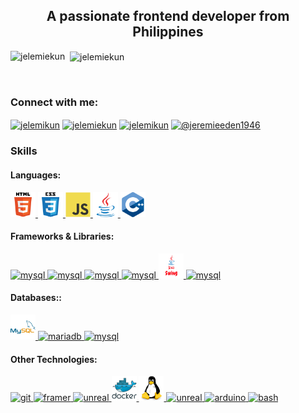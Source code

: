 <h2 align="center">A passionate frontend developer from Philippines</h2>

<p>
  &nbsp;
  <img align="left" src="https://github-readme-stats.vercel.app/api?username=jelemiekun&show_icons=true&locale=en" alt="jelemiekun" />
  <img align="center" src="https://github-readme-stats.vercel.app/api/top-langs?username=jelemiekun&show_icons=true&locale=en&layout=compact" alt="jelemiekun" />
</p>
<br>

<h3 align="left">Connect with me:</h3>
<p align="left">
<a href="https://jelemiekun.framer.website/" target="blank"><img align="center" src="https://www.vectorlogo.zone/logos/framer/framer-icon.svg" alt="jelemikun" height="30" width="40" /></a>
<a href="https://dev.to/jelemiekun" target="blank"><img align="center" src="https://raw.githubusercontent.com/rahuldkjain/github-profile-readme-generator/master/src/images/icons/Social/devto.svg" alt="jelemiekun" height="30" width="40" /></a>
<a href="https://dribbble.com/jelemikun" target="blank"><img align="center" src="https://raw.githubusercontent.com/rahuldkjain/github-profile-readme-generator/master/src/images/icons/Social/dribbble.svg" alt="jelemikun" height="30" width="40" /></a>
<a href="https://www.hackerrank.com/@jeremieeden1946" target="blank"><img align="center" src="https://raw.githubusercontent.com/rahuldkjain/github-profile-readme-generator/master/src/images/icons/Social/hackerrank.svg" alt="@jeremieeden1946" height="30" width="40" /></a>
</p>

<h3 align="left">Skills</h3>
<h4 align="left">Languages:</h4>
<p align="left"> 
  <a href="https://www.w3.org/html/" target="_blank" rel="noreferrer"> 
    <img src="https://raw.githubusercontent.com/devicons/devicon/master/icons/html5/html5-original-wordmark.svg" alt="html5" width="40" height="40"/> 
  </a> 
  <a href="https://www.w3schools.com/css/" target="_blank" rel="noreferrer"> 
    <img src="https://raw.githubusercontent.com/devicons/devicon/master/icons/css3/css3-original-wordmark.svg" alt="css3" width="40" height="40"/> 
  </a> 
  <a href="https://developer.mozilla.org/en-US/docs/Web/JavaScript" target="_blank" rel="noreferrer"> 
    <img src="https://raw.githubusercontent.com/devicons/devicon/master/icons/javascript/javascript-original.svg" alt="javascript" width="40" height="40"/> 
  </a> 
  <a href="https://www.java.com" target="_blank" rel="noreferrer"> 
    <img src="https://raw.githubusercontent.com/devicons/devicon/master/icons/java/java-original.svg" alt="java" width="40" height="40"/> 
  </a> 
  </a> <a href="https://www.w3schools.com/cpp/" target="_blank" rel="noreferrer"> 
    <img src="https://raw.githubusercontent.com/devicons/devicon/master/icons/cplusplus/cplusplus-original.svg" alt="cplusplus" width="40" height="40"/> 
  </a> 
 </p> 


 <h4 align="left">Frameworks & Libraries:</h4>
 <p align="left">
   <a href="https://openjfx.io/" target="_blank" rel="noreferrer"> 
    <img src="https://sdtimes.com/wp-content/uploads/2018/03/jfxlogopad1.png" alt="mysql" width="40" height="40"/>
  </a>
   <a href="https://docs.oracle.com/javase/8/docs/technotes/guides/jdbc/" target="_blank" rel="noreferrer"> 
    <img src="https://cdn.prod.website-files.com/6377ac1a39ff1e65214224e5/65846a12c3249ad47a920ef5_jdbc.png" alt="mysql" width="40" height="40"/>
  </a>
   <a href="https://logging.apache.org/log4j/2.x/index.html#:~:text=Apache%20Log4j%20is%20a%20versatile,ed%20by%20a%20big%20community." target="_blank" rel="noreferrer"> 
    <img src="https://innovatecybersecurity.com/wp-content/uploads/2021/12/log4j-icon-1200x1200.png" alt="mysql" width="40" height="40"/>
  </a>
   <a href="https://junit.org/junit5/" target="_blank" rel="noreferrer"> 
    <img src="https://media.licdn.com/dms/image/v2/C4D12AQE1souJR9QFrw/article-inline_image-shrink_1000_1488/article-inline_image-shrink_1000_1488/0/1632848368786?e=1738195200&v=beta&t=9nMz4W3Q05kwynp3P6v--gWiwTnwI4ETdFxyuS0xmNY" alt="mysql" width="40" height="40"/>
  </a>
   <a href="https://www.javatpoint.com/java-swing" target="_blank" rel="noreferrer"> 
    <img src="https://raw.githubusercontent.com/kmajhi/java-swing/main/java%20swing.png" alt="mysql" width="40" height="40"/>
  </a>
   <a href="https://www.libsdl.org/" target="_blank" rel="noreferrer"> 
    <img src="https://www.libsdl.org/media/SDL_logo.png" alt="mysql" width="70" height="40"/>
  </a>
 </p>

 
 <h4 align="left">Databases::</h4>
 <p align="left">
   <a href="https://www.mysql.com/" target="_blank" rel="noreferrer"> 
    <img src="https://raw.githubusercontent.com/devicons/devicon/master/icons/mysql/mysql-original-wordmark.svg" alt="mysql" width="40" height="40"/>
  </a>
   <a href="https://mariadb.org/" target="_blank" rel="noreferrer"> 
    <img src="https://www.vectorlogo.zone/logos/mariadb/mariadb-icon.svg" alt="mariadb" width="40" height="40"/> 
  </a> 
   <a href="https://www.pingcap.com/" target="_blank" rel="noreferrer"> 
    <img src="https://scontent.fmnl25-2.fna.fbcdn.net/v/t39.30808-6/461322586_998146448778846_5236745334146686214_n.jpg?_nc_cat=111&ccb=1-7&_nc_sid=6ee11a&_nc_ohc=oNLZsUAbCMkQ7kNvgHd6qD_&_nc_zt=23&_nc_ht=scontent.fmnl25-2.fna&_nc_gid=ALuVo6FB2tcQyrwXc6Gj2mF&oh=00_AYA4BiJEiHVv7ezYzlODpnaHA3fXdsGDeCyv4fQ3Mw6G3Q&oe=67686CB9" alt="mysql" width="40" height="40"/>
  </a>
 </p>

 
 <h4 align="left">Other Technologies:</h4>
 <p align="left"> 
   <a href="https://git-scm.com/" target="_blank" rel="noreferrer"> 
    <img src="https://www.vectorlogo.zone/logos/git-scm/git-scm-icon.svg" alt="git" width="40" height="40"/> 
  </a> 
  <a href="https://www.framer.com/" target="_blank" rel="noreferrer"> 
    <img src="https://www.vectorlogo.zone/logos/framer/framer-icon.svg" alt="framer" width="40" height="40"/> 
  </a>
   <a href="https://gluonhq.com/products/scene-builder/" target="_blank" rel="noreferrer"> 
    <img src="https://i0.wp.com/gluonhq.com/wp-content/uploads/2015/02/SceneBuilderLogo.png?fit=781%2C781&ssl=1" alt="unreal" width="40" height="40"/> 
  </a> 
   <a href="https://www.docker.com/" target="_blank" rel="noreferrer"> 
    <img src="https://raw.githubusercontent.com/devicons/devicon/master/icons/docker/docker-original-wordmark.svg" alt="docker" width="40" height="40"/> 
  </a> 
   <a href="https://www.linux.org/" target="_blank" rel="noreferrer"> 
    <img src="https://raw.githubusercontent.com/devicons/devicon/master/icons/linux/linux-original.svg" alt="linux" width="40" height="40"/> 
  </a>
   <a href="https://unrealengine.com/" target="_blank" rel="noreferrer"> 
    <img src="https://raw.githubusercontent.com/kenangundogan/fontisto/036b7eca71aab1bef8e6a0518f7329f13ed62f6b/icons/svg/brand/unreal-engine.svg" alt="unreal" width="40" height="40"/> 
  </a>
   <a href="https://www.arduino.cc/" target="_blank" rel="noreferrer"> 
    <img src="https://cdn.worldvectorlogo.com/logos/arduino-1.svg" alt="arduino" width="40" height="40"/> 
  </a>
   <a href="https://www.gnu.org/software/bash/" target="_blank" rel="noreferrer"> 
    <img src="https://www.vectorlogo.zone/logos/gnu_bash/gnu_bash-icon.svg" alt="bash" width="40" height="40"/> 
  </a>   
</p>
